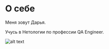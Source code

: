 # О себе

Меня зовут Дарья.

Учусь в Нетологии по профессии QA Engineer.


![alt text](https://png.pngtree.com/thumb_back/fw800/background/20230527/pngtree-black-panther-is-looking-straight-into-the-sun-image_2700987.jpg)